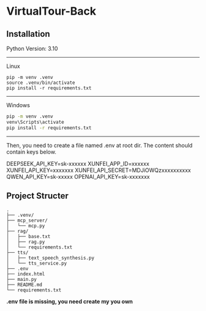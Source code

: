 # VirtualTour-Back

## Installation

Python Version: 3.10

---
Linux

```shell
pip -m venv .venv
source .venv/bin/activate
pip install -r requirements.txt
```
---
Windows
```cmd
pip -m venv .venv
venv\Scripts\activate
pip install -r requirements.txt
```
---

Then, you need to create a file named .env at root dir.
The content should contain keys below.

DEEPSEEK_API_KEY=sk-xxxxxx
XUNFEI_APP_ID=xxxxxx
XUNFEI_API_KEY=xxxxxxx
XUNFEI_API_SECRET=MDJiOWQzxxxxxxxxxx
QWEN_API_KEY=sk-xxxxx
OPENAI_API_KEY=sk-xxxxxxx

## Project Structer
```TEXT
.
├── .venv/
├── mcp_server/
│   └── mcp.py
├── rag/
│   ├── base.txt
│   ├── rag.py
│   └── requirements.txt
├── tts/
│   ├── text_speech_synthesis.py
│   └── tts_service.py
├── .env
├── index.html
├── main.py
├── README.md
└── requirements.txt
```
**.env file is missing, you need create my you own**
